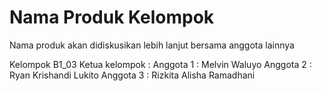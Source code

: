 # Nama Produk Kelompok 
Nama produk akan didiskusikan lebih lanjut bersama anggota lainnya

Kelompok B1_03
Ketua kelompok : 
Anggota 1 : Melvin Waluyo
Anggota 2 : Ryan Krishandi Lukito
Anggota 3 : Rizkita Alisha Ramadhani
